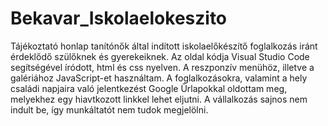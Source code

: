 # Bekavar_Iskolaelokeszito
Tájékoztató honlap tanítónők által indított iskolaelőkészítő foglalkozás iránt érdeklődő szülőknek és gyerekeiknek. Az oldal kódja Visual Studio Code segítségével íródott, html és css nyelven. A reszponzív menühöz, illetve a galériához JavaScript-et használtam. A foglalkozásokra, valamint a hely családi napjaira való jelentkezést Google Űrlapokkal oldottam meg, melyekhez egy hiavtkozott linkkel lehet eljutni. A vállalkozás sajnos nem indult be, így munkáltatót nem tudok megjelölni.
